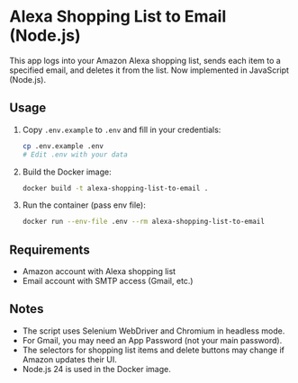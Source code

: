 
# Alexa Shopping List to Email (Node.js)

This app logs into your Amazon Alexa shopping list, sends each item to a specified email, and deletes it from the list. Now implemented in JavaScript (Node.js).

## Usage

1. Copy `.env.example` to `.env` and fill in your credentials:
   ```sh
   cp .env.example .env
   # Edit .env with your data
   ```
2. Build the Docker image:
   ```sh
   docker build -t alexa-shopping-list-to-email .
   ```
3. Run the container (pass env file):
   ```sh
   docker run --env-file .env --rm alexa-shopping-list-to-email
   ```

## Requirements
- Amazon account with Alexa shopping list
- Email account with SMTP access (Gmail, etc.)

## Notes
- The script uses Selenium WebDriver and Chromium in headless mode.
- For Gmail, you may need an App Password (not your main password).
- The selectors for shopping list items and delete buttons may change if Amazon updates their UI.
- Node.js 24 is used in the Docker image.
